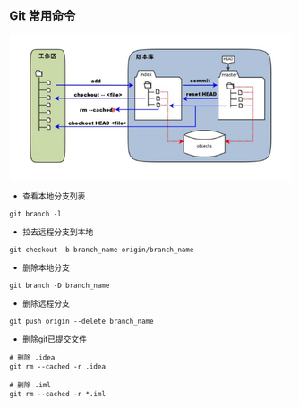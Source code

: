 ## Git 常用命令
![git](https://github.com/byebai95/notebook/blob/main/img/git.png)

+ 查看本地分支列表
```shell
git branch -l
```

+ 拉去远程分支到本地  
```shell
git checkout -b branch_name origin/branch_name
```

+ 删除本地分支  
```shell
git branch -D branch_name
```

+ 删除远程分支  
```shell
git push origin --delete branch_name
```

+ 删除git已提交文件
```shell
# 删除 .idea
git rm --cached -r .idea

# 删除 .iml
git rm --cached -r *.iml
```